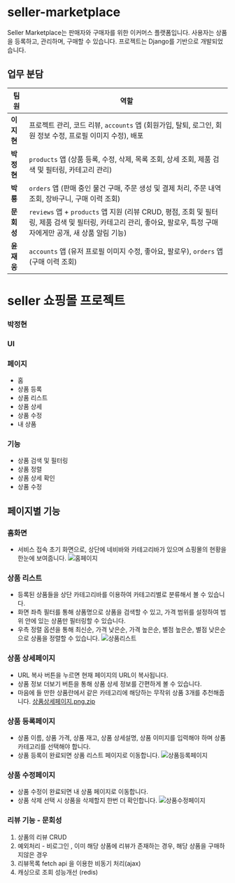 # seller-marketplace

Seller Marketplace는 판매자와 구매자를 위한 이커머스 플랫폼입니다. 사용자는 상품을 등록하고, 관리하며, 구매할 수 있습니다.
프로젝트는 Django를 기반으로 개발되었습니다.

## 업무 분담

| 팀원       | 역할                                                                                                                                                               |
| ---------- | ------------------------------------------------------------------------------------------------------------------------------------------------------------------ |
| **이지현** | 프로젝트 관리, 코드 리뷰, `accounts` 앱 (회원가입, 탈퇴, 로그인, 회원 정보 수정, 프로필 이미지 수정), 배포                                                         |
| **박정현** | `products` 앱 (상품 등록, 수정, 삭제, 목록 조회, 상세 조회, 제품 검색 및 필터링, 카테고리 관리)                                                                    |
| **박룡**   | `orders` 앱 (판매 중인 물건 구매, 주문 생성 및 결제 처리, 주문 내역 조회, 장바구니, 구매 이력 조회)                                                                |
| **문회성** | `reviews` 앱 + `products` 앱 지원 (리뷰 CRUD, 평점, 조회 및 필터링, 제품 검색 및 필터링, 카테고리 관리, 좋아요, 팔로우, 특정 구매자에게만 공개, 새 상품 알림 기능) |
| **윤재웅** | `accounts` 앱 (유저 프로필 이미지 수정, 좋아요, 팔로우), `orders` 앱 (구매 이력 조회)                                                                              |



# seller 쇼핑몰 프로젝트

### 박정현
### UI
### 페이지
- 홈
- 상품 등록
- 상품 리스트
- 상품 상세
- 상품 수정
- 내 상품

### 기능
- 상품 검색 및 필터링
- 상품 정렬
- 상품 상세 확인
- 상품 수정

## 페이지별 기능

### 홈화면
- 서비스 접속 초기 화면으로, 상단에 네비바와 카테고리바가 있으며 쇼핑몰의 현황을 한눈에 보여줍니다.
![홈페이지](https://github.com/heize-lee/seller-marketplace/assets/130022109/670b7d5e-6981-45a2-b72f-07c593e21ac1)

### 상품 리스트
- 등록된 상품들을 상단 카테고리바를 이용하여 카테고리별로 분류해서 볼 수 있습니다.
- 화면 좌측 필터를 통해 상품명으로 상품을 검색할 수 있고, 가격 범위를 설정하여 범위 안에 있는 상품만 필터링할 수 있습니다.
- 우측 정렬 옵션을 통해 최신순, 가격 낮은순, 가격 높은순, 별점 높은순, 별점 낮은순으로 상품을 정렬할 수 있습니다.
![상품리스트](https://github.com/heize-lee/seller-marketplace/assets/130022109/3eb0c90f-d793-4103-a4b3-fae157377ab1)

### 상품 상세페이지
- URL 복사 버튼을 누르면 현재 페이지의 URL이 복사됩니다.
- 상품 정보 더보기 버튼을 통해 상품 상세 정보를 간편하게 볼 수 있습니다.
- 마음에 들 만한 상품란에서 같은 카테고리에 해당하는 무작위 상품 3개를 추천해줍니다.
[상품상세페이지.png.zip](https://github.com/user-attachments/files/15952300/png.zip)

### 상품 등록페이지
- 상품 이름, 상품 가격, 상품 재고, 상품 상세설명, 상품 이미지를 입력해야 하며 상품 카테고리를 선택해야 합니다.
- 상품 등록이 완료되면 상품 리스트 페이지로 이동합니다.
![상품등록페이지](https://github.com/heize-lee/seller-marketplace/assets/130022109/4034a950-cab0-4646-b68f-e13bb33b98fb)


### 상품 수정페이지
- 상품 수정이 완료되면 내 상품 페이지로 이동합니다.
- 상품 삭제 선택 시 상품을 삭제할지 한번 더 확인합니다.
![상품수정페이지](https://github.com/heize-lee/seller-marketplace/assets/130022109/7f28b18d-d886-4913-bfd8-1d62aa91c812)

 ### 리뷰 기능 - 문회성
 1. 상품의 리뷰 CRUD
 2. 예외처리 - 비로그인 , 이미 해당 상품에 리뷰가 존재하는 경우, 해당 상품을 구매하지않은 경우
 3. 리뷰목록 fetch api 을 이용한 비동기 처리(ajax)
 4. 캐싱으로 조회 성능개선 (redis)

